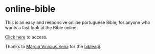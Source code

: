 # online-bible

This is an easy and responsive online portuguese Bible, for anyone who wants a fast look at the Bible online.

[Click here](http://caiolucas.tk/bible) to access.

Thanks to [Márcio Vinícius Sena](https://github.com/marciovsena) for the [bibleapi](https://github.com/marciovsena/bibleapi).
